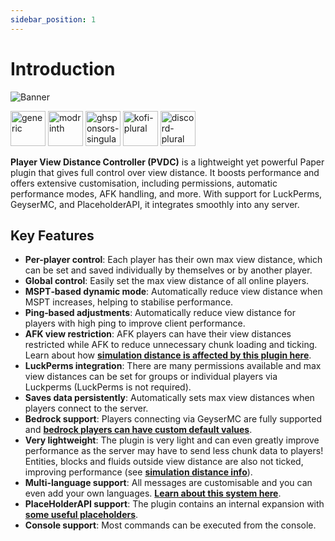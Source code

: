 ```yaml
---
sidebar_position: 1
---
```


# Introduction

![Banner](https://i.ibb.co/p1fVk8s/Banner-min.webp)
<p>
    <a style={{paddingRight: 0.5 + 'em'}} href="https://docs.wyzebb.dev/docs/pvdc/intro"><img alt="generic" height="56" src="https://cdn.jsdelivr.net/npm/@intergrav/devins-badges@3/assets/cozy/documentation/generic_vector.svg" /></a>
    <a style={{paddingRight: 0.5 + 'em'}} href="https://modrinth.com/plugin/pvdc"><img alt="modrinth" height="56" src="https://cdn.jsdelivr.net/npm/@intergrav/devins-badges@3/assets/cozy/available/modrinth_vector.svg" /></a>
    <a style={{paddingRight: 0.5 + 'em'}} href="https://github.com/sponsors/Wyzebb"><img alt="ghsponsors-singular" height="56" src="https://cdn.jsdelivr.net/npm/@intergrav/devins-badges@3/assets/cozy/donate/ghsponsors-singular_64h.png" /></a>
    <a style={{paddingRight: 0.5 + 'em'}} href="https://ko-fi.com/wyzebb"><img alt="kofi-plural" height="56" src="https://cdn.jsdelivr.net/npm/@intergrav/devins-badges@3/assets/cozy-minimal/donate/kofi-plural_vector.svg" /></a>
    <a style={{paddingRight: 0.5 + 'em'}} href="https://discord.gg/akbd8EPSgr"><img alt="discord-plural" height="56" src="https://cdn.jsdelivr.net/npm/@intergrav/devins-badges@3/assets/cozy-minimal/social/discord-plural_vector.svg" /></a>
</p>

**Player View Distance Controller (PVDC)** is a lightweight yet powerful Paper plugin that gives full control over view distance. It boosts performance and offers extensive customisation, including permissions, automatic performance modes, AFK handling, and more. With support for LuckPerms, GeyserMC, and PlaceholderAPI, it integrates smoothly into any server.

## **Key Features**
- **Per-player control**: Each player has their own max view distance, which can be set and saved individually by themselves or by another player.
- **Global control**: Easily set the max view distance of all online players.
- **MSPT‑based dynamic mode**: Automatically reduce view distance when MSPT increases, helping to stabilise performance.
- **Ping‑based adjustments**: Automatically reduce view distance for players with high ping to improve client performance.
- **AFK view restriction**: AFK players can have their view distances restricted while AFK to reduce unnecessary chunk loading and ticking. Learn about how **[simulation distance is affected by this plugin here](./faqs/sim_distance.md)**.
- **LuckPerms integration**: There are many permissions available and max view distances can be set for groups or individual players via Luckperms (LuckPerms is not required).
- **Saves data persistently**: Automatically sets max view distances when players connect to the server.
- **Bedrock support**: Players connecting via GeyserMC are fully supported and **[bedrock players can have custom default values](../pvdc/config/config.yml.md)**.
- **Very lightweight**: The plugin is very light and can even greatly improve performance as the server may have to send less chunk data to players! Entities, blocks and fluids outside view distance are also not ticked, improving performance (see **[simulation distance info](./faqs/sim_distance.md)**).
- **Multi-language support**: All messages are customisable and you can even add your own languages. **[Learn about this system here](../pvdc/config/lang.md)**.
- **PlaceHolderAPI support**: The plugin contains an internal expansion with **[some useful placeholders](../pvdc/integrations/placeholderAPI.md)**.
- **Console support**: Most commands can be executed from the console.